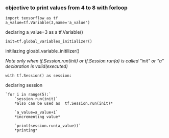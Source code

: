 ### objective to print values from 4 to 8 with forloop

```
import tensorflow as tf 
a_value=tf.Variable(3,name='a_value')
```
declaring a_value=3 as a tf.Variable()

```
init=tf.global_variables_initializer()
```
initilazing gloabl_variable_initilizer()


*Note only when tf.Session.run(init) or tf.Session.run(a) is called "init" or "a"  declaration is valid(executed)*

`with tf.Session() as session:`

declaring session


    `for i in range(5):`
        `session.run(init)`
        *also can be used as  tf.Session.run(init)*

        `a_value=a_value+1`
        *incrementing value*

        `print(session.run(a_value))`
        *printing*
